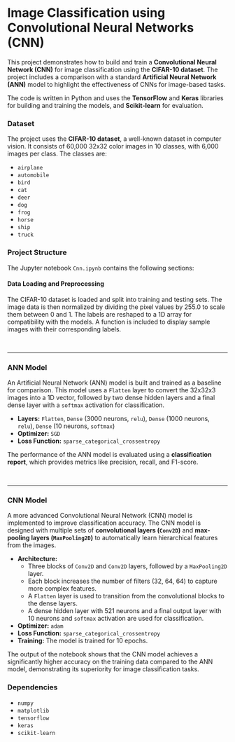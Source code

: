# Image Classification using Convolutional Neural Networks (CNN)

This project demonstrates how to build and train a **Convolutional Neural Network (CNN)** for image classification using the **CIFAR-10 dataset**. The project includes a comparison with a standard **Artificial Neural Network (ANN)** model to highlight the effectiveness of CNNs for image-based tasks.

The code is written in Python and uses the **TensorFlow** and **Keras** libraries for building and training the models, and **Scikit-learn** for evaluation.

### Dataset

The project uses the **CIFAR-10 dataset**, a well-known dataset in computer vision. It consists of 60,000 32x32 color images in 10 classes, with 6,000 images per class. The classes are:

  * `airplane`
  * `automobile`
  * `bird`
  * `cat`
  * `deer`
  * `dog`
  * `frog`
  * `horse`
  * `ship`
  * `truck`

### Project Structure

The Jupyter notebook `Cnn.ipynb` contains the following sections:

#### Data Loading and Preprocessing

The CIFAR-10 dataset is loaded and split into training and testing sets. The image data is then normalized by dividing the pixel values by 255.0 to scale them between 0 and 1. The labels are reshaped to a 1D array for compatibility with the models. A function is included to display sample images with their corresponding labels.

<br>

-----

### ANN Model

An Artificial Neural Network (ANN) model is built and trained as a baseline for comparison. This model uses a `Flatten` layer to convert the 32x32x3 images into a 1D vector, followed by two dense hidden layers and a final dense layer with a `softmax` activation for classification.

  * **Layers:** `Flatten`, `Dense` (3000 neurons, `relu`), `Dense` (1000 neurons, `relu`), `Dense` (10 neurons, `softmax`)
  * **Optimizer:** `SGD`
  * **Loss Function:** `sparse_categorical_crossentropy`

The performance of the ANN model is evaluated using a **classification report**, which provides metrics like precision, recall, and F1-score.

<br>

-----

### CNN Model

A more advanced Convolutional Neural Network (CNN) model is implemented to improve classification accuracy. The CNN model is designed with multiple sets of **convolutional layers (`Conv2D`)** and **max-pooling layers (`MaxPooling2D`)** to automatically learn hierarchical features from the images.

  * **Architecture:**
      * Three blocks of `Conv2D` and `Conv2D` layers, followed by a `MaxPooling2D` layer.
      * Each block increases the number of filters (32, 64, 64) to capture more complex features.
      * A `Flatten` layer is used to transition from the convolutional blocks to the dense layers.
      * A dense hidden layer with 521 neurons and a final output layer with 10 neurons and `softmax` activation are used for classification.
  * **Optimizer:** `adam`
  * **Loss Function:** `sparse_categorical_crossentropy`
  * **Training:** The model is trained for 10 epochs.

The output of the notebook shows that the CNN model achieves a significantly higher accuracy on the training data compared to the ANN model, demonstrating its superiority for image classification tasks.

### Dependencies

  * `numpy`
  * `matplotlib`
  * `tensorflow`
  * `keras`
  * `scikit-learn`
